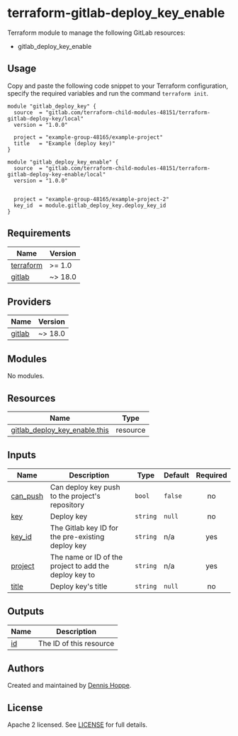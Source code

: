 # terraform-gitlab-deploy_key_enable

Terraform module to manage the following GitLab resources:

* gitlab_deploy_key_enable

## Usage

Copy and paste the following code snippet to your Terraform configuration,
specify the required variables and run the command `terraform init`.

```hcl
module "gitlab_deploy_key" {
  source  = "gitlab.com/terraform-child-modules-48151/terraform-gitlab-deploy-key/local"
  version = "1.0.0"

  project = "example-group-48165/example-project"
  title   = "Example (deploy key)"
}

module "gitlab_deploy_key_enable" {
  source  = "gitlab.com/terraform-child-modules-48151/terraform-gitlab-deploy-key-enable/local"
  version = "1.0.0"


  project = "example-group-48165/example-project-2"
  key_id  = module.gitlab_deploy_key.deploy_key_id
}
```

<!-- BEGIN_TF_DOCS -->
## Requirements

| Name | Version |
|------|---------|
| <a name="requirement_terraform"></a> [terraform](#requirement\_terraform) | >= 1.0 |
| <a name="requirement_gitlab"></a> [gitlab](#requirement\_gitlab) | ~> 18.0 |

## Providers

| Name | Version |
|------|---------|
| <a name="provider_gitlab"></a> [gitlab](#provider\_gitlab) | ~> 18.0 |

## Modules

No modules.

## Resources

| Name | Type |
|------|------|
| [gitlab_deploy_key_enable.this](https://registry.terraform.io/providers/gitlabhq/gitlab/latest/docs/resources/deploy_key_enable) | resource |

## Inputs

| Name | Description | Type | Default | Required |
|------|-------------|------|---------|:--------:|
| <a name="input_can_push"></a> [can\_push](#input\_can\_push) | Can deploy key push to the project's repository | `bool` | `false` | no |
| <a name="input_key"></a> [key](#input\_key) | Deploy key | `string` | `null` | no |
| <a name="input_key_id"></a> [key\_id](#input\_key\_id) | The Gitlab key ID for the pre-existing deploy key | `string` | n/a | yes |
| <a name="input_project"></a> [project](#input\_project) | The name or ID of the project to add the deploy key to | `string` | n/a | yes |
| <a name="input_title"></a> [title](#input\_title) | Deploy key's title | `string` | `null` | no |

## Outputs

| Name | Description |
|------|-------------|
| <a name="output_id"></a> [id](#output\_id) | The ID of this resource |
<!-- END_TF_DOCS -->

## Authors

Created and maintained by [Dennis Hoppe](https://gitlab.com/dhoppeIT).

## License

Apache 2 licensed. See [LICENSE](LICENSE) for full details.
